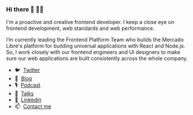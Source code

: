 ### Hi there 👋 👨‍💻

I'm a proactive and creative frontend developer. I keep a close eye on frontend development, web standards and web performance.

I’m currently leading the Frontend Platform Team who builds the Mercado Libre's platform for building universal applications with React and Node.js. So, I work closely with our frontend engineers and UI designers to make sure our web applications are built consistently across the whole company.

- 🐦 &nbsp;[Twitter](https://twitter.com/pazguille)
- 📝 &nbsp;[Blog](https://blog.pazguille.me/)
- 🎙️ &nbsp;[Podcast](https://anchor.fm/condetodo)
- 📣 &nbsp;[Talks](https://speakerdeck.com/pazguille)
- 💼 &nbsp;[Linkedin](https://www.linkedin.com/in/pazguillermo)
- 📫 &nbsp;[Contact me](mailto:guille87paz@gmail.com)

